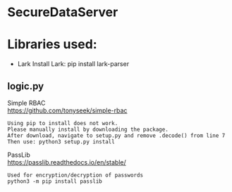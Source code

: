 # SecureDataServer

# Libraries used:
- Lark
Install Lark:
pip install lark-parser

logic.py
--------

Simple RBAC  
https://github.com/tonyseek/simple-rbac
~~~~~~~~~~~
Using pip to install does not work.
Please manually install by downloading the package.
After download, navigate to setup.py and remove .decode() from line 7
Then use: python3 setup.py install
~~~~~~~~~~~

PassLib  
https://passlib.readthedocs.io/en/stable/
~~~~~~~~~~~
Used for encryption/decryption of passwords  
python3 -m pip install passlib
~~~~~~~~~~~